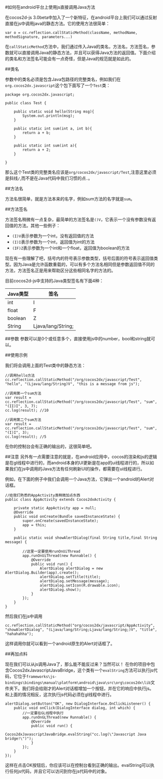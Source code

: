 #如何在android平台上使用js直接调用Java方法

在cocos2d-js 3.0beta中加入了一个新特征，在android平台上我们可以通过反射直接在js中调用java的静态方法。它的使用方法很简单：

```
var o = cc.reflection.callStaticMethod(className, methodName, methodSignature, parameters...)
```

在`callStaticMethod`方法中，我们通过传入Java的类名，方法名，方法签名，参数就可以直接调用Java的静态方法，并且可以获得Java方法的返回值。下面介绍的类名和方法签名可能会有一点奇怪，但是Java的规范就是如此的。

##类名

参数中的类名必须是包含Java包路径的完整类名，例如我们在`org.cocos2dx.javascript`这个包下面写了一个`Test`类：

```
package org.cocos2dx.javascript;

public class Test {
	
	public static void hello(String msg){
        System.out.println(msg);
	}
	
	public static int sum(int a, int b){
		return a + b;
	}
	
	public static int sum(int a){
		return a + 2;
	}

}
```

那么这个Test类的完整类名应该是`org/cocos2dx/javascript/Test`,注意这里必须是斜线`/`,而不是在Java代码中我们习惯的点`.`。

##方法名

方法名很简单，就是方法本来的名字，例如sum方法的名字就是`sum`。

##方法签名

方法签名稍微有一点复杂，最简单的方法签名是`()V`，它表示一个没有参数没有返回值的方法。其他一些例子：

- `(I)V`表示参数为一个int，没有返回值的方法
- `(I)I`表示参数为一个int，返回值为int的方法
- `(IF)Z`表示参数为一个int和一个float，返回值为boolean的方法

现在有一些理解了吧，括号内的符号表示参数类型，括号后面的符号表示返回值类型。因为Java是允许函数重载的，可以有多个方法名相同但是参数返回值不同的方法，方法签名正是用来帮助区分这些相同名字的方法的。

目前cocos2d-js中支持的Java类型签名有下面4种：


| Java类型 | 签名 |
| ---------- |-----|             
| int | I |
| float | F |
| boolean | Z |
| String | Ljava/lang/String; |

##参数
参数可以是0个或任意多个，直接使用js中的number，bool和string就可以。

##使用示例

我们将会调用上面的Test类中的静态方法：

```
//调用hello方法
cc.reflection.callStaticMethod("/org/cocos2dx/javascript/Test", "hello", "(Ljava/lang/String)V", "this is a message from js");

//调用第一个sum方法
var result = cc.reflection.callStaticMethod("/org/cocos2dx/javascript/Test", "sum", "(II)I", 3, 7);
cc.log(result); //10

//调用第二个sum方法
var result = cc.reflection.callStaticMethod("/org/cocos2dx/javascript/Test", "sum", "(I)I", 3);
cc.log(result); //5
```

在你的控制台会有正确的输出的，这很简单吧。

##注意
另外有一点需要注意的就是，在android应用中，cocos的渲染和js的逻辑是在gl线程中进行的，而android本身的UI更新是在app的ui线程进行的，所以如果我们在js中调用的Java方法有任何刷新UI的操作，都需要在ui线程进行。

例如，在下面的例子中我们会调用一个Java方法，它弹出一个android的Alert对话框。

```
//给我们熟悉的AppActivity类稍微加点东西
public class AppActivity extends Cocos2dxActivity {
	
	private static AppActivity app = null;
	@Override
	public void onCreate(Bundle savedInstanceState) {
		super.onCreate(savedInstanceState);
		app = this;
	}
	
	public static void showAlertDialog(final String title,final String message) {
		
		//这里一定要使用runOnUiThread
		app.runOnUiThread(new Runnable() {
			@Override
			public void run() {
				AlertDialog alertDialog = new AlertDialog.Builder(app).create();
				alertDialog.setTitle(title);
				alertDialog.setMessage(message);
				alertDialog.setIcon(R.drawable.icon);
				alertDialog.show();
			}
		});
	}
}

```

然后我们在js中调用

```
cc.reflection.callStaticMethod("org/cocos2dx/javascript/AppActivity", "showAlertDialog", "(Ljava/lang/String;Ljava/lang/String;)V", "title", "hahahahha");
```
这样调用你就可以看到一个android原生的Alert对话框了。

##再加点料

现在我们可以从js调用Java了，那么能不能反过来？当然可以！
在你的项目中包含Cocos2dxJavascriptJavaBridge，这个类有一个`evalString`方法可以执行js代码，它位于`frameworks\js-bindings\bindings\manual\platform\android\java\src\org\cocos2dx\lib`文件夹下。我们将会给刚才的Alert对话框增加一个按钮，并在它的响应中执行js。和上面的情况相反，这次执行js代码必须在gl线程中进行。


```
alertDialog.setButton("OK", new DialogInterface.OnClickListener() {
	public void onClick(DialogInterface dialog, int which) {
		//一定要在GL线程中执行
		app.runOnGLThread(new Runnable() {
			@Override
			public void run() {
				Cocos2dxJavascriptJavaBridge.evalString("cc.log(\"Javascript Java bridge!\")");
			}
		});
	}
});
```

这样在点击OK按钮后，你应该可以在控制台看到正确的输出。evalString可以执行任何js代码，并且它可以访问到你在js代码中的对象。